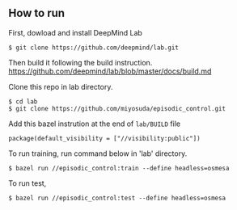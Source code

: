 ## How to run
First, dowload and install DeepMind Lab
```
$ git clone https://github.com/deepmind/lab.git
```
Then build it following the build instruction. 
https://github.com/deepmind/lab/blob/master/docs/build.md

Clone this repo in lab directory.
```
$ cd lab
$ git clone https://github.com/miyosuda/episodic_control.git
```

Add this bazel instrution at the end of `lab/BUILD` file

```
package(default_visibility = ["//visibility:public"])
```

To run training, run command below in 'lab' directory.

```
$ bazel run //episodic_control:train --define headless=osmesa
```

To run test,

```
$ bazel run //episodic_control:test --define headless=osmesa
```
